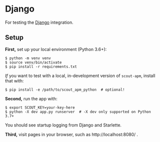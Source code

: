 Django
======

For testing the [Django](https://www.djangoproject.com/) integration.

Setup
-----

**First,** set up your local environment (Python 3.6+):

```
$ python -m venv venv
$ source venv/bin/activate
$ pip install -r requirements.txt
```

*If* you want to test with a local, in-development version of `scout-apm`,
install that with:

```
$ pip install -e /path/to/scout_apm_python  # optional!
```

**Second,** run the app with:

```
$ export SCOUT_KEY=your-key-here
$ python -X dev app.py runserver  # -X dev only supported on Python 3.7+
```

You should see startup logging from Django and Starlette.

**Third,** visit pages in your browser, such as http://localhost:8080/ .
